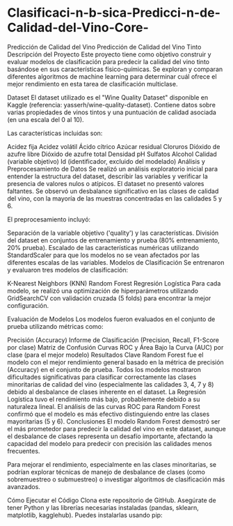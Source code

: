 # Clasificaci-n-b-sica-Predicci-n-de-Calidad-del-Vino-Core-
Predicción de Calidad del Vino
Predicción de Calidad del Vino Tinto
Descripción del Proyecto
Este proyecto tiene como objetivo construir y evaluar modelos de clasificación para predecir la calidad del vino tinto basándose en sus características físico-químicas. Se exploran y comparan diferentes algoritmos de machine learning para determinar cuál ofrece el mejor rendimiento en esta tarea de clasificación multiclase.

Dataset
El dataset utilizado es el "Wine Quality Dataset" disponible en Kaggle (referencia: yasserh/wine-quality-dataset). Contiene datos sobre varias propiedades de vinos tintos y una puntuación de calidad asociada (en una escala del 0 al 10).

Las características incluidas son:

Acidez fija
Acidez volátil
Ácido cítrico
Azúcar residual
Cloruros
Dióxido de azufre libre
Dióxido de azufre total
Densidad
pH
Sulfatos
Alcohol
Calidad (variable objetivo)
Id (identificador, excluido del modelado)
Análisis y Preprocesamiento de Datos
Se realizó un análisis exploratorio inicial para entender la estructura del dataset, describir las variables y verificar la presencia de valores nulos o atípicos. El dataset no presentó valores faltantes. Se observó un desbalance significativo en las clases de calidad del vino, con la mayoría de las muestras concentradas en las calidades 5 y 6.

El preprocesamiento incluyó:

Separación de la variable objetivo ('quality') y las características.
División del dataset en conjuntos de entrenamiento y prueba (80% entrenamiento, 20% prueba).
Escalado de las características numéricas utilizando StandardScaler para que los modelos no se vean afectados por las diferentes escalas de las variables.
Modelos de Clasificación
Se entrenaron y evaluaron tres modelos de clasificación:

K-Nearest Neighbors (KNN)
Random Forest
Regresión Logística
Para cada modelo, se realizó una optimización de hiperparámetros utilizando GridSearchCV con validación cruzada (5 folds) para encontrar la mejor configuración.

Evaluación de Modelos
Los modelos fueron evaluados en el conjunto de prueba utilizando métricas como:

Precisión (Accuracy)
Informe de Clasificación (Precision, Recall, F1-Score por clase)
Matriz de Confusión
Curvas ROC y Área Bajo la Curva (AUC) por clase (para el mejor modelo)
Resultados Clave
Random Forest fue el modelo con el mejor rendimiento general basado en la métrica de precisión (Accuracy) en el conjunto de prueba.
Todos los modelos mostraron dificultades significativas para clasificar correctamente las clases minoritarias de calidad del vino (especialmente las calidades 3, 4, 7 y 8) debido al desbalance de clases inherente en el dataset.
La Regresión Logística tuvo el rendimiento más bajo, probablemente debido a su naturaleza lineal.
El análisis de las curvas ROC para Random Forest confirmó que el modelo es más efectivo distinguiendo entre las clases mayoritarias (5 y 6).
Conclusiones
El modelo Random Forest demostró ser el más prometedor para predecir la calidad del vino en este dataset, aunque el desbalance de clases representa un desafío importante, afectando la capacidad del modelo para predecir con precisión las calidades menos frecuentes.

Para mejorar el rendimiento, especialmente en las clases minoritarias, se podrían explorar técnicas de manejo de desbalance de clases (como sobremuestreo o submuestreo) o investigar algoritmos de clasificación más avanzados.

Cómo Ejecutar el Código
Clona este repositorio de GitHub.
Asegúrate de tener Python y las librerías necesarias instaladas (pandas, sklearn, matplotlib, kagglehub). Puedes instalarlas usando pip:


